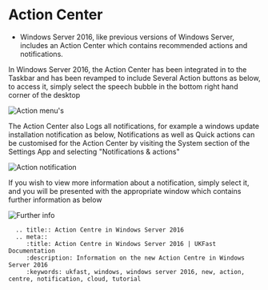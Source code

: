 # Action <nospell>Center</nospell>

* Windows Server 2016, like previous versions of Windows Server, includes an Action <nospell>Center</nospell> which contains recommended actions and notifications.

In Windows Server 2016, the Action <nospell>Center</nospell> has been integrated in to the Taskbar and has been revamped to include Several Action buttons as below, to access it, simply select the speech bubble in the bottom right hand corner of the desktop

![Action menu's](files/actioncentre/actioncentreexpanded.PNG)

The Action <nospell>Center</nospell> also Logs all notifications, for example a windows update installation notification as below, Notifications as well as Quick actions can be customised for the Action <nospell>Center</nospell> by visiting the System section of the Settings App and selecting "Notifications & actions"

![Action notification](files/actioncentre/actioncentre.PNG)

If you wish to view more information about a notification, simply select it, and you will be presented with the appropriate window which contains further information as below

![Further info](files/actioncentre/actioncentrenotification.PNG)

```eval_rst
  .. title:: Action Centre in Windows Server 2016
  .. meta::
     :title: Action Centre in Windows Server 2016 | UKFast Documentation
     :description: Information on the new Action Centre in Windows Server 2016
     :keywords: ukfast, windows, windows server 2016, new, action, centre, notification, cloud, tutorial
```
